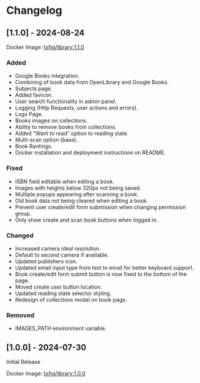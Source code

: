 # Changelog

## [1.1.0] - 2024-08-24
Docker Image: [txfig/library:1.1.0](https://hub.docker.com/layers/txfig/library/1.1.0/images/sha256-b264701844c89e6e28c41e59266b2ac80058e92b3932c0703883d74a46ac314b)

### Added

- Google Books integration.
- Combining of book data from OpenLibrary and Google Books.
- Subjects page.
- Added favicon.
- User search functionality in admin panel.
- Logging (Http Requests, user actions and errors).
- Logs Page.
- Books images on collections.
- Ability to remove books from collections.
- Added "Want to read" option to reading state.
- Multi-scan option (base).
- Book Rantings.
- Docker installation and deployment instructions on README.

### Fixed

- ISBN field editable when editing a book.
- Images with heights below 320px not being saved.
- Multiple popups appearing after scanning a book.
- Old book data not being cleared when editing a book.
- Prevent user create/edit form submission when changing permission group.
- Only show create and scan book buttons when logged in.

### Changed

- Increased camera ideal resolution.
- Default to second camera if available.
- Updated publishers icon.
- Updated email input type from text to email for better keyboard support.
- Book create/edit form submit button is now fixed to the bottom of the page.
- Moved create user button location.
- Updated reading state selector styling.
- Redesign of collections modal on book page.

### Removed

- IMAGES_PATH environment variable.

## [1.0.0] - 2024-07-30

Initial Release

Docker Image: [txfig/library:1.0.0](https://hub.docker.com/layers/txfig/library/1.0.0/images/sha256-2628dcdb2f4a60c2d334509d2cb82184a6d7393fb68319887ee7c071ebe7988a)
